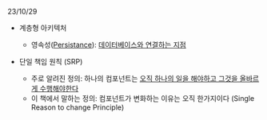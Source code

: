 23/10/29

- 계층형 아키텍처
  - 영속성(<u>Persistance</u>): <u>데이터베이스와 연결하는 지점</u>

- 단일 책임 원칙 (SRP)
  - 주로 알려진 정의: 하나의 컴포넌트는 <u>오직 하나의 일을 해야하고 그것을 올바르게 수행해야한다</u>
  - 이 책에서 말하는 정의: 컴포넌트가 변화하는 이유는 오직 한가지이다 (Single Reason to change Principle)